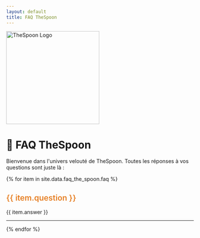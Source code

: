 ```yaml
---
layout: default
title: FAQ TheSpoon
---
```


<img src="{{ site.baseurl }}/img/the_spoon.png" alt="TheSpoon Logo"
 width="250">


# 🥄 FAQ TheSpoon

Bienvenue dans l'univers velouté de TheSpoon. Toutes les réponses à vos questions sont juste là :

{% for item in site.data.faq_the_spoon.faq %}
<h2 style="color: #e67e22; font-weight: 600;">{{ item.question }}</h2>

{{ item.answer }}

---
{% endfor %}
